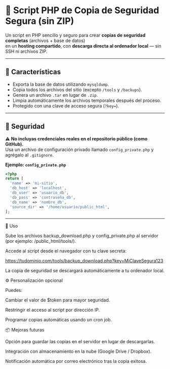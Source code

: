 # 💾 Script PHP de Copia de Seguridad Segura (sin ZIP)

Un script en PHP sencillo y seguro para crear **copias de seguridad completas** (archivos + base de datos)  
en un **hosting compartido**, con **descarga directa al ordenador local** — sin SSH ni archivos ZIP.

---

## 🚀 Características
- Exporta la base de datos utilizando `mysqldump`.
- Copia todos los archivos del sitio (excepto `/tools` y `/backups`).
- Genera un archivo `.tar` en lugar de `.zip`.
- Limpia automáticamente los archivos temporales después del proceso.
- Protegido con una clave de acceso segura (`?key=`).

---

## 🔐 Seguridad
⚠️ **No incluyas credenciales reales en el repositorio público (como GitHub).**  
Usa un archivo de configuración privado llamado `config_private.php` y agrégalo al `.gitignore`.

**Ejemplo: `config_private.php`**
```php
<?php
return [
  'name' => 'mi-sitio',
  'db_host' => 'localhost',
  'db_user' => 'usuario_db',
  'db_pass' => 'contraseña_db',
  'db_name' => 'nombre_db',
  'source_dir' => '/home/usuario/public_html',
];

```

---

🧩 Uso

Sube los archivos backup_download.php y config_private.php al servidor (por ejemplo: /public_html/tools/).

Accede al script desde el navegador con tu clave secreta:

https://tudominio.com/tools/backup_download.php?key=MiClaveSegura123


La copia de seguridad se descargará automáticamente a tu ordenador local.

⚙️ Personalización opcional

Puedes:

Cambiar el valor de $token para mayor seguridad.

Restringir el acceso al script por dirección IP.

Programar copias automáticas usando un cron job.

📦 Mejoras futuras

Opción para guardar las copias en el servidor en lugar de descargarlas.

Integración con almacenamiento en la nube (Google Drive / Dropbox).

Notificación automática por correo electrónico tras la copia exitosa.
